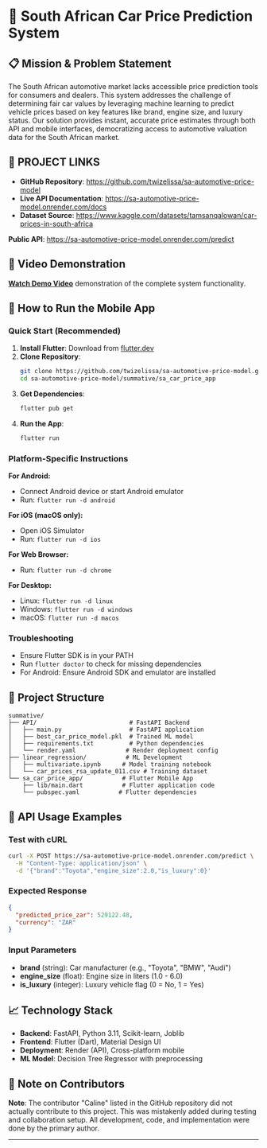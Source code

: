 # 🚗 South African Car Price Prediction System

## 📋 **Mission & Problem Statement**

The South African automotive market lacks accessible price prediction tools for consumers and dealers. This system addresses the challenge of determining fair car values by leveraging machine learning to predict vehicle prices based on key features like brand, engine size, and luxury status. Our solution provides instant, accurate price estimates through both API and mobile interfaces, democratizing access to automotive valuation data for the South African market.

## 🔗 **PROJECT LINKS**

- **GitHub Repository**: https://github.com/twizelissa/sa-automotive-price-model
- **Live API Documentation**: https://sa-automotive-price-model.onrender.com/docs
- **Dataset Source**: https://www.kaggle.com/datasets/tamsanqalowan/car-prices-in-south-africa


**Public API**: https://sa-automotive-price-model.onrender.com/predict


## 🎥 **Video Demonstration**

[**Watch Demo Video**](https://www.youtube.com/watch?v=AUM9ZroiLzs) demonstration of the complete system functionality.

## 📱 **How to Run the Mobile App**

### **Quick Start (Recommended)**
1. **Install Flutter**: Download from [flutter.dev](https://flutter.dev/docs/get-started/install)
2. **Clone Repository**: 
   ```bash
   git clone https://github.com/twizelissa/sa-automotive-price-model.git
   cd sa-automotive-price-model/summative/sa_car_price_app
   ```
3. **Get Dependencies**: 
   ```bash
   flutter pub get
   ```
4. **Run the App**: 
   ```bash
   flutter run
   ```

### **Platform-Specific Instructions**

**For Android:**
- Connect Android device or start Android emulator
- Run: `flutter run -d android`

**For iOS (macOS only):**
- Open iOS Simulator
- Run: `flutter run -d ios`

**For Web Browser:**
- Run: `flutter run -d chrome`

**For Desktop:**
- Linux: `flutter run -d linux`
- Windows: `flutter run -d windows`
- macOS: `flutter run -d macos`

### **Troubleshooting**
- Ensure Flutter SDK is in your PATH
- Run `flutter doctor` to check for missing dependencies
- For Android: Ensure Android SDK and emulator are installed

## 📁 **Project Structure**

```
summative/
├── API/                          # FastAPI Backend
│   ├── main.py                   # FastAPI application
│   ├── best_car_price_model.pkl  # Trained ML model
│   ├── requirements.txt          # Python dependencies
│   └── render.yaml              # Render deployment config
├── linear_regression/           # ML Development
│   ├── multivariate.ipynb      # Model training notebook
│   └── car_prices_rsa_update_011.csv # Training dataset
└── sa_car_price_app/           # Flutter Mobile App
    ├── lib/main.dart           # Flutter application code
    └── pubspec.yaml           # Flutter dependencies
```

## 🚀 **API Usage Examples**

### **Test with cURL**
```bash
curl -X POST https://sa-automotive-price-model.onrender.com/predict \
  -H "Content-Type: application/json" \
  -d '{"brand":"Toyota","engine_size":2.0,"is_luxury":0}'
```

### **Expected Response**
```json
{
  "predicted_price_zar": 529122.48,
  "currency": "ZAR"
}
```

### **Input Parameters**
- **brand** (string): Car manufacturer (e.g., "Toyota", "BMW", "Audi")
- **engine_size** (float): Engine size in liters (1.0 - 6.0)
- **is_luxury** (integer): Luxury vehicle flag (0 = No, 1 = Yes)

## 📈 **Technology Stack**

- **Backend**: FastAPI, Python 3.11, Scikit-learn, Joblib
- **Frontend**: Flutter (Dart), Material Design UI
- **Deployment**: Render (API), Cross-platform mobile
- **ML Model**: Decision Tree Regressor with preprocessing

## 📝 **Note on Contributors**

**Note**: The contributor "Caline" listed in the GitHub repository did not actually contribute to this project. This was mistakenly added during testing and collaboration setup. All development, code, and implementation were done by the primary author.

---


